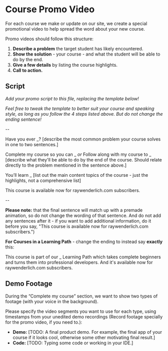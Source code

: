 # Course Promo Video

For each course we make or update on our site, we create a special promotional video to help spread the word about your new course.

Promo videos should follow this structure:

1. **Describe a problem** the target student has likely encountered.
2. **Show the solution** - your course - and what the student will be able to do by the end.
3. **Give a few details** by listing the course highlights.
4. **Call to action.**

## Script

*Add your promo script to this file, replacing the template below!* 

*Feel free to tweak the template to better suit your course and speaking style, as long as you follow the 4 steps listed above. But do not change the ending sentence!*

--

Have you ever _? [describe the most common problem your course solves in one to two sentences.]

Complete my course so you can _ *or* Follow along with my course to _ [describe what they'll be able to do by the end of the course. Should relate directly to the problem mentioned in the sentence above.]

You’ll learn _ [list out the main content topics of the course - just the highlights, not a comprehensive list]

This course is available now for raywenderlich.com subscribers.

--

**Please note:** that the final sentence will match up with a premade animation, so do not change the wording of that sentence. And do not add any sentences after it - if you want to add additional information, do it before you say, "This course is available now for raywenderlich.com subscribers.")

**For Courses in a Learning Path** - change the ending to instead say **exactly** this:

This course is part of our _ Learning Path which takes complete beginners and turns them into professional developers. And it's available now for raywenderlich.com subscribers.


## Demo Footage

During the “Complete my course” section, we want to show two types of footage (with your voice in the background).

Please specify the video segments you want to use for each type, using timestamps from your unedited demo recordings
(Record footage specially for the promo video, if you need to.): 

* **Demo:** [TODO: A final product demo. For example, the final app of your course if it looks cool, otherwise some other motivating final result.]
* **Code:** [TODO: Typing some code or working in your IDE.]

